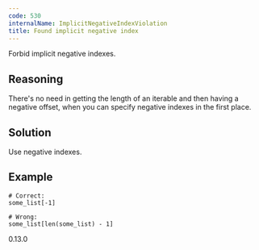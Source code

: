 ```yaml
---
code: 530
internalName: ImplicitNegativeIndexViolation
title: Found implicit negative index
---
```


Forbid implicit negative indexes.

## Reasoning
There's no need in getting the length of an iterable and then having
a negative offset, when you can specify negative indexes in the
first place.

## Solution
Use negative indexes.

## Example

    # Correct:
    some_list[-1]
    
    # Wrong:
    some_list[len(some_list) - 1]

<div class="versionadded">

0.13.0

</div>